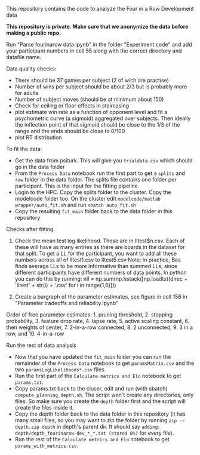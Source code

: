This repository contains the code to analyze the Four in a Row Development data 

**This repository is private. Make sure that we anonymize the data before making a public repo.**

Run "Parse fourinarow data.ipynb" in the folder "Experiment code" and add your participant numbers in cell 55 along with the correct directory and datafile name.

Data quality checks: 
- There should be 37 games per subject (2 of wich are practise)
- Number of wins per subject should be about 2/3 but is probably more for adults
- Number of subject moves (should be at minimum about 150)
- Check for ceiling or floor effects in staircasing
- plot estimate win rate as a function of opponent level and fit a psychometric curve (a sigmoid) aggregated over subjects. Then ideally the inflection point of that sigmoid should be close to the 1/3 of the range and the ends should be close to 0/100
- plot RT distribution

To fit the data:
* Get the data from psiturk. This will give you ```trialdata.csv``` which should go in the data folder
* From the ```Process Data``` notebook run the first part to get a ```splits``` and ```raw``` folder in the data folder. The splits file contains one folder per participant. This is the input for the fitting pipeline.
* Login to the HPC. Copy the splits folder to the cluster. Copy the modelcode folder too. On the cluster edit ```modelcode/matlab wrapper/auto_fit.sh``` and run ```sbatch auto_fit.sh```
* Copy the resulting ```fit_main``` folder back to the data folder in this repository

Checks after fitting:
1. Check the mean test log likelihood. These are in lltest$n.csv. Each of these will have as many entries as there are boards in the dataset for that split.
To get a LL for the participant, you want to add all these numbers across all of lltest1.csv to lltest5.csv
Note: in practice, Bas finds average LLs to be more informative than summed LLs, since different participants have different numbers of data points. 
In python you can do this by running: nll = np.sum(np.hstack([np.loadtxt(direc + 'lltest' + str(i) + '.csv' for i in range(1,6)]))

2. Create a bargraph of the parameter estimates, see figure in cell 156 in "Parameter tradeoffs and reliability.ipynb"

Order of free parameter estimates: 1. pruning threshold, 2. stopping probability, 3. feature drop rate, 4. lapse rate, 5. active scaling constant, 6. then weights of center, 7. 2-in-a-row connected, 8. 2 unconnected, 9. 3 in a row, and 10. 4-in-a-row

Run the rest of data analysis
* Now that you have updated the ```fit_main``` folder you can run the remainder of the ```Process Data``` notebook to get ```paramsMatrix.csv``` and the two ```paramsLogLikelihoods*.csv``` files.
* Run the first part of the ```Calculate metrics and Elo``` notebook to get ```params.txt```.
* Copy params.txt back to the cluser, edit and run (with sbatch) ```compute_planning_depth.sh```. The script won't create any directories, only files. So make sure you create the ```depth``` folder first and the script will create the files inside it.
* Copy the depth folder back to the data folder in this repository (it has many small files, so you may want to zip the folder by running ```zip -r depth.zip depth``` in depth's parent dir. It should say ```adding: depth/depth_fourinarow-dev_*_*.txt (stored 0%)``` for every file).
* Run the rest of the ```Calculate metrics and Elo``` notebook to get ```params_with_metrics.csv```.